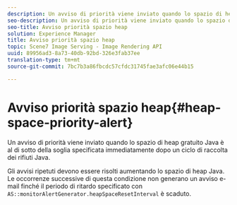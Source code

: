 ```yaml
---
description: Un avviso di priorità viene inviato quando lo spazio di heap gratuito Java è al di sotto della soglia specificata immediatamente dopo un ciclo di raccolta dei rifiuti Java.
seo-description: Un avviso di priorità viene inviato quando lo spazio di heap gratuito Java è al di sotto della soglia specificata immediatamente dopo un ciclo di raccolta dei rifiuti Java.
seo-title: Avviso priorità spazio heap
solution: Experience Manager
title: Avviso priorità spazio heap
topic: Scene7 Image Serving - Image Rendering API
uuid: 89956ad3-8a73-40db-92bd-326e3fab37ee
translation-type: tm+mt
source-git-commit: 7bc7b3a86fbcdc57cfdc31745fae3afc06e44b15

---
```



# Avviso priorità spazio heap{#heap-space-priority-alert}

Un avviso di priorità viene inviato quando lo spazio di heap gratuito Java è al di sotto della soglia specificata immediatamente dopo un ciclo di raccolta dei rifiuti Java.

Gli avvisi ripetuti devono essere risolti aumentando lo spazio di heap Java. Le occorrenze successive di questa condizione non generano un avviso e-mail finché il periodo di ritardo specificato con `AS::monitorAlertGenerator.heapSpaceResetInterval` è scaduto.
